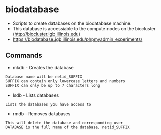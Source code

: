 # biodatabase
* Scripts to create databases on the biodatabase machine.
* This database is accessiable to the compute nodes on the biocluster (http://biocluster.igb.illinois.edu)
* https://biodatabase.igb.illinois.edu/phpmyadmin_experiments/

## Commands
* mkdb - Creates the database
```Usage: mkdb SUFFIX
Database name will be netid_SUFFIX
SUFFIX can contain only lowercase letters and numbers
SUFFIX can only be up to 7 characters long
```

* lsdb - Lists databases
```Usage: lsdb 
Lists the databases you have access to
```

* rmdb - Removes databases
```Usage: rmdb DATABASE 
This will delete the database and corresponding user
DATABASE is the full name of the database, netid_SUFFIX
```

